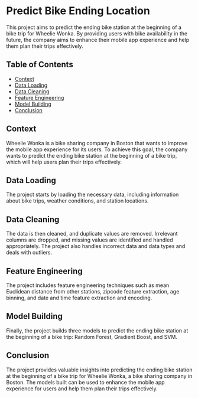 # Predict Bike Ending Location

This project aims to predict the ending bike station at the beginning of a bike trip for Wheelie Wonka. By providing users with bike availability in the future, the company aims to enhance their mobile app experience and help them plan their trips effectively.

## Table of Contents
- [Context](#context)
- [Data Loading](#data-loading)
- [Data Cleaning](#data-cleaning)
- [Feature Engineering](#feature-engineering)
- [Model Building](#model-building)
- [Conclusion](#conclusion)

## Context
Wheelie Wonka is a bike sharing company in Boston that wants to improve the mobile app experience for its users. To achieve this goal, the company wants to predict the ending bike station at the beginning of a bike trip, which will help users plan their trips effectively.

## Data Loading
The project starts by loading the necessary data, including information about bike trips, weather conditions, and station locations.

## Data Cleaning
The data is then cleaned, and duplicate values are removed. Irrelevant columns are dropped, and missing values are identified and handled appropriately. The project also handles incorrect data and data types and deals with outliers.

## Feature Engineering
The project includes feature engineering techniques such as mean Euclidean distance from other stations, zipcode feature extraction, age binning, and date and time feature extraction and encoding.

## Model Building
Finally, the project builds three models to predict the ending bike station at the beginning of a bike trip: Random Forest, Gradient Boost, and SVM.

## Conclusion
The project provides valuable insights into predicting the ending bike station at the beginning of a bike trip for Wheelie Wonka, a bike sharing company in Boston. The models built can be used to enhance the mobile app experience for users and help them plan their trips effectively.
